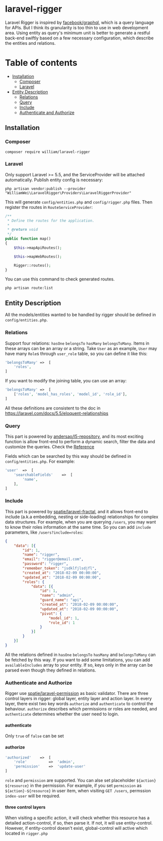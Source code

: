 # laravel-rigger
Laravel Rigger is inspired by [facebook/graphql](https://github.com/facebook/graphql), which is
a query language for APIs. But I think its granularity is too thin to use in web development area.
Using entity as query's minimum unit is better to generate a restful back-end swiftly
based on a few necessary configuration, which describe the entities and relations.


# Table of contents
- <a href="#installation">Installation</a>
    - <a href="#composer">Composer</a>
    - <a href="#laravel">Laravel</a>
- <a href="#entity-description">Entity Description</a>
    - <a href="#relations">Relations</a>
    - <a href="#query">Query</a>
    - <a href="#include">Include</a>
    - <a href="#authenticate-and-authorize">Authenticate and Authorize</a>


## Installation

### Composer

```
composer require william/laravel-rigger
```

### Laravel
Only support Laravel >= 5.5, and the ServiceProvider will be attached automatically.
Publish entity config is necessary:

```
php artisan vendor:publish --provider "WilliamWei\LaravelRigger\Providers\LaravelRiggerProvider"
```

This will generate `config/entities.php` and `config/rigger.php` files.
Then register the routes in `RouteServiceProvider`:

```php
/**
 * Define the routes for the application.
 *
 * @return void
 */
public function map()
{
    $this->mapApiRoutes();

    $this->mapWebRoutes();

    Rigger::routes();
}

```

You can use this command to check generated routes.

```
php artisan route:list
```

## Entity Description

All the models/entities wanted to be handled by rigger should be
defined in `config/entities.php`.

### Relations
Support four relations: `hasOne` `belongsTo` `hasMany` `belongsToMany`. Items
in these arrays can be an array or a string. Take `User` as an example, `User` may
have many `Role`s through `user_role` table, so you can define it like this:

```php
'belongsToMany' =>  [
    'roles',
]
```

If you want to modify the joining table, you can use an array:

```php
'belongsToMany' =>  [
    ['roles', 'model_has_roles', 'model_id', 'role_id'],
]

```

All these definitions are consistent to the doc in https://laravel.com/docs/5.5/eloquent-relationships

### Query
This part is powered by [andersao/l5-repository](https://github.com/andersao/l5-repository), and its most exciting
function is allow front-end to perform a dynamic search, filter the data and customize the queries. Check the
[Reference](https://github.com/andersao/l5-repository#using-the-requestcriteria)

Fields which can be searched by this way should be defined in `config/entities.php`. For example:

```php
'user'  =>  [
    'searchableFields'    =>  [
        'name',
    ],
]
```

### Include
This part is powered by [spatie/laravel-fractal](https://github.com/spatie/laravel-fractal), and
it allows front-end to include (a.k.a embedding, nesting or side-loading) relationships for complex data structures.
For example, when you are querying `/users`, you may want to know their roles information at the same time. So
you can add `include` parameters, like `/users?include=roles`:

```json
{
	"data": [{
		"id": 1,
		"name": "rigger",
		"email": "rigger@email.com",
		"password": "rigger",
		"remember_token": "jsdklfjlsdjfl",
		"created_at": "2018-02-09 00:00:00",
		"updated_at": "2018-02-09 00:00:00",
		"roles": {
			"data": [{
				"id": 1,
				"name": "admin",
				"guard_name": "api",
				"created_at": "2018-02-09 00:00:00",
				"updated_at": "2018-02-09 00:00:00",
				"pivot": {
					"model_id": 1,
					"role_id": 1
				}
			}]
		}
	}]
}
```

All the relations defined in `hasOne` `belongsTo` `hasMany` and `belongsToMany` can be fetched by this way.
If you want to add some limitations, you can add  `availableIncludes` array to your entity. If so, keys only
in the array can be parsed even though they defined in relations.


### Authenticate and Authorize
Rigger use [spatie/laravel-permission](https://github.com/spatie/laravel-permission) as basic validator.
There are three control layers in rigger: global layer, entity layer and action layer.
In every layer, there exist two key words `authorize` and `authenticate` to control the behaviour.
`authorize` describes which permissions or roles are needed, and `authenticate` determines whether the user need to
login.

#### authenticate
Only `true` of `false` can be set

#### authorize
```php
'authorized'    =>  [
    'role'          =>  'admin',
    'permission'    =>  'update-user'
]
```

`role` and `permission` are supported. You can alse set placeholder
`${action}` `${resource}` in the permission. For example, if you set `permission`
as `${action}-${resource}` in user item, when visiting `GET /users`, permssion `index-user` will
be required.


#### three control layers
When visiting a specific action, it will check whether this resource has a detailed action-control,
if so, then parse it. If not, it will use entity-control. However, if entity-control doesn't exist,
global-control will active which located in `rigger.php`



